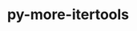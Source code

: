 ---
title: "py-more-itertools"
layout: cache
categories: [package, develop]
meta: {"versions": ["9.1.0"], "compilers": ["gcc@=11.4.0", "gcc@=9.4.0", "oneapi@=2024.2.1"], "oss": ["ubuntu20.04", "ubuntu22.04"], "platforms": ["linux"], "targets": ["neoverse_v1", "ppc64le", "x86_64_v3"], "stacks": ["e4s", "e4s-neoverse_v1", "e4s-oneapi", "e4s-power", "root"], "num_specs": 25, "num_specs_by_stack": {"root": 25, "e4s-power": 6, "e4s-neoverse_v1": 2, "e4s": 11, "e4s-oneapi": 6}}
spec_details: [{"hash": "srp5xybnqk4sgdrnpr4ykqni2tsu3jpu", "compiler": "gcc@=9.4.0", "versions": ["9.1.0"], "os": "ubuntu20.04", "platform": "linux", "target": "ppc64le", "variants": ["build_system=python_pip"], "stacks": ["root", "e4s-power"], "size": "-", "tarball": "https://binaries.spack.io/develop/build_cache/linux-ubuntu20.04-ppc64le/gcc-9.4.0/py-more-itertools-9.1.0/linux-ubuntu20.04-ppc64le-gcc-9.4.0-py-more-itertools-9.1.0-srp5xybnqk4sgdrnpr4ykqni2tsu3jpu.spack"}, {"hash": "fad4gzawzvdk6a64guq7y57acdchns3h", "compiler": "gcc@=9.4.0", "versions": ["9.1.0"], "os": "ubuntu20.04", "platform": "linux", "target": "ppc64le", "variants": ["build_system=python_pip"], "stacks": ["root", "e4s-power"], "size": "-", "tarball": "https://binaries.spack.io/develop/build_cache/linux-ubuntu20.04-ppc64le/gcc-9.4.0/py-more-itertools-9.1.0/linux-ubuntu20.04-ppc64le-gcc-9.4.0-py-more-itertools-9.1.0-fad4gzawzvdk6a64guq7y57acdchns3h.spack"}, {"hash": "dfovsl3ggvqg33h6m3qa2gkmn7etxrjk", "compiler": "gcc@=9.4.0", "versions": ["9.1.0"], "os": "ubuntu20.04", "platform": "linux", "target": "ppc64le", "variants": ["build_system=python_pip"], "stacks": ["root", "e4s-power"], "size": "-", "tarball": "https://binaries.spack.io/develop/build_cache/linux-ubuntu20.04-ppc64le/gcc-9.4.0/py-more-itertools-9.1.0/linux-ubuntu20.04-ppc64le-gcc-9.4.0-py-more-itertools-9.1.0-dfovsl3ggvqg33h6m3qa2gkmn7etxrjk.spack"}, {"hash": "7p5y2nfwjjrn4tza3ngmeg2pnyukfirb", "compiler": "gcc@=9.4.0", "versions": ["9.1.0"], "os": "ubuntu20.04", "platform": "linux", "target": "ppc64le", "variants": ["build_system=python_pip"], "stacks": ["root", "e4s-power"], "size": "-", "tarball": "https://binaries.spack.io/develop/build_cache/linux-ubuntu20.04-ppc64le/gcc-9.4.0/py-more-itertools-9.1.0/linux-ubuntu20.04-ppc64le-gcc-9.4.0-py-more-itertools-9.1.0-7p5y2nfwjjrn4tza3ngmeg2pnyukfirb.spack"}, {"hash": "mcly4yxcoyl4vz6pvm6affleakffg4bc", "compiler": "gcc@=9.4.0", "versions": ["9.1.0"], "os": "ubuntu20.04", "platform": "linux", "target": "ppc64le", "variants": ["build_system=python_pip"], "stacks": ["root", "e4s-power"], "size": "-", "tarball": "https://binaries.spack.io/develop/build_cache/linux-ubuntu20.04-ppc64le/gcc-9.4.0/py-more-itertools-9.1.0/linux-ubuntu20.04-ppc64le-gcc-9.4.0-py-more-itertools-9.1.0-mcly4yxcoyl4vz6pvm6affleakffg4bc.spack"}, {"hash": "4o3pjotm6c6sf66f6fxe2jm64q6gdd6l", "compiler": "gcc@=9.4.0", "versions": ["9.1.0"], "os": "ubuntu20.04", "platform": "linux", "target": "ppc64le", "variants": ["build_system=python_pip"], "stacks": ["root", "e4s-power"], "size": "-", "tarball": "https://binaries.spack.io/develop/build_cache/linux-ubuntu20.04-ppc64le/gcc-9.4.0/py-more-itertools-9.1.0/linux-ubuntu20.04-ppc64le-gcc-9.4.0-py-more-itertools-9.1.0-4o3pjotm6c6sf66f6fxe2jm64q6gdd6l.spack"}, {"hash": "ytugjehcjrw2uyvj4a4upjhwohfb6bsw", "compiler": "gcc@=11.4.0", "versions": ["9.1.0"], "os": "ubuntu22.04", "platform": "linux", "target": "neoverse_v1", "variants": ["build_system=python_pip"], "stacks": ["root", "e4s-neoverse_v1"], "size": "-", "tarball": "https://binaries.spack.io/develop/build_cache/linux-ubuntu22.04-neoverse_v1/gcc-11.4.0/py-more-itertools-9.1.0/linux-ubuntu22.04-neoverse_v1-gcc-11.4.0-py-more-itertools-9.1.0-ytugjehcjrw2uyvj4a4upjhwohfb6bsw.spack"}, {"hash": "iif34x5tc6viat6fr4dodme3th6qywjf", "compiler": "gcc@=11.4.0", "versions": ["9.1.0"], "os": "ubuntu22.04", "platform": "linux", "target": "neoverse_v1", "variants": ["build_system=python_pip"], "stacks": ["root", "e4s-neoverse_v1"], "size": "-", "tarball": "https://binaries.spack.io/develop/build_cache/linux-ubuntu22.04-neoverse_v1/gcc-11.4.0/py-more-itertools-9.1.0/linux-ubuntu22.04-neoverse_v1-gcc-11.4.0-py-more-itertools-9.1.0-iif34x5tc6viat6fr4dodme3th6qywjf.spack"}, {"hash": "kmlbzb75puakaugucikis6rtcvqtf5nw", "compiler": "gcc@=11.4.0", "versions": ["9.1.0"], "os": "ubuntu22.04", "platform": "linux", "target": "x86_64_v3", "variants": ["build_system=python_pip"], "stacks": ["root", "e4s"], "size": "-", "tarball": "https://binaries.spack.io/develop/build_cache/linux-ubuntu22.04-x86_64_v3/gcc-11.4.0/py-more-itertools-9.1.0/linux-ubuntu22.04-x86_64_v3-gcc-11.4.0-py-more-itertools-9.1.0-kmlbzb75puakaugucikis6rtcvqtf5nw.spack"}, {"hash": "xrnhyg3uwu773m2uchpvhlyguvyr7osf", "compiler": "gcc@=11.4.0", "versions": ["9.1.0"], "os": "ubuntu22.04", "platform": "linux", "target": "x86_64_v3", "variants": ["build_system=python_pip"], "stacks": ["root", "e4s"], "size": "-", "tarball": "https://binaries.spack.io/develop/build_cache/linux-ubuntu22.04-x86_64_v3/gcc-11.4.0/py-more-itertools-9.1.0/linux-ubuntu22.04-x86_64_v3-gcc-11.4.0-py-more-itertools-9.1.0-xrnhyg3uwu773m2uchpvhlyguvyr7osf.spack"}, {"hash": "psvmtk2ffhu6eah5tjjllpn44qsns2on", "compiler": "gcc@=11.4.0", "versions": ["9.1.0"], "os": "ubuntu22.04", "platform": "linux", "target": "x86_64_v3", "variants": ["build_system=python_pip"], "stacks": ["root", "e4s"], "size": "-", "tarball": "https://binaries.spack.io/develop/build_cache/linux-ubuntu22.04-x86_64_v3/gcc-11.4.0/py-more-itertools-9.1.0/linux-ubuntu22.04-x86_64_v3-gcc-11.4.0-py-more-itertools-9.1.0-psvmtk2ffhu6eah5tjjllpn44qsns2on.spack"}, {"hash": "jurp2c7sa25gvpdagio7d7lozpcp3iiy", "compiler": "gcc@=11.4.0", "versions": ["9.1.0"], "os": "ubuntu22.04", "platform": "linux", "target": "x86_64_v3", "variants": ["build_system=python_pip"], "stacks": ["root", "e4s"], "size": "-", "tarball": "https://binaries.spack.io/develop/build_cache/linux-ubuntu22.04-x86_64_v3/gcc-11.4.0/py-more-itertools-9.1.0/linux-ubuntu22.04-x86_64_v3-gcc-11.4.0-py-more-itertools-9.1.0-jurp2c7sa25gvpdagio7d7lozpcp3iiy.spack"}, {"hash": "llyry7yprthv4o65cpo6efyic5un73ef", "compiler": "gcc@=11.4.0", "versions": ["9.1.0"], "os": "ubuntu22.04", "platform": "linux", "target": "x86_64_v3", "variants": ["build_system=python_pip"], "stacks": ["root", "e4s"], "size": "-", "tarball": "https://binaries.spack.io/develop/build_cache/linux-ubuntu22.04-x86_64_v3/gcc-11.4.0/py-more-itertools-9.1.0/linux-ubuntu22.04-x86_64_v3-gcc-11.4.0-py-more-itertools-9.1.0-llyry7yprthv4o65cpo6efyic5un73ef.spack"}, {"hash": "tsgi3qhstukvoat32soq2owvxdktf6ye", "compiler": "gcc@=11.4.0", "versions": ["9.1.0"], "os": "ubuntu22.04", "platform": "linux", "target": "x86_64_v3", "variants": ["build_system=python_pip"], "stacks": ["root", "e4s"], "size": "-", "tarball": "https://binaries.spack.io/develop/build_cache/linux-ubuntu22.04-x86_64_v3/gcc-11.4.0/py-more-itertools-9.1.0/linux-ubuntu22.04-x86_64_v3-gcc-11.4.0-py-more-itertools-9.1.0-tsgi3qhstukvoat32soq2owvxdktf6ye.spack"}, {"hash": "ws2zpbuir346mdpbr5irakkyajclmj2w", "compiler": "gcc@=11.4.0", "versions": ["9.1.0"], "os": "ubuntu22.04", "platform": "linux", "target": "x86_64_v3", "variants": ["build_system=python_pip"], "stacks": ["root", "e4s"], "size": "-", "tarball": "https://binaries.spack.io/develop/build_cache/linux-ubuntu22.04-x86_64_v3/gcc-11.4.0/py-more-itertools-9.1.0/linux-ubuntu22.04-x86_64_v3-gcc-11.4.0-py-more-itertools-9.1.0-ws2zpbuir346mdpbr5irakkyajclmj2w.spack"}, {"hash": "wwfgyl6xkc7ktsaqmzaec4ebhoatlkhd", "compiler": "gcc@=11.4.0", "versions": ["9.1.0"], "os": "ubuntu22.04", "platform": "linux", "target": "x86_64_v3", "variants": ["build_system=python_pip"], "stacks": ["root", "e4s"], "size": "-", "tarball": "https://binaries.spack.io/develop/build_cache/linux-ubuntu22.04-x86_64_v3/gcc-11.4.0/py-more-itertools-9.1.0/linux-ubuntu22.04-x86_64_v3-gcc-11.4.0-py-more-itertools-9.1.0-wwfgyl6xkc7ktsaqmzaec4ebhoatlkhd.spack"}, {"hash": "jqy5h6ztod2y52vaubgk2ebd6kccc235", "compiler": "gcc@=11.4.0", "versions": ["9.1.0"], "os": "ubuntu22.04", "platform": "linux", "target": "x86_64_v3", "variants": ["build_system=python_pip"], "stacks": ["root", "e4s"], "size": "-", "tarball": "https://binaries.spack.io/develop/build_cache/linux-ubuntu22.04-x86_64_v3/gcc-11.4.0/py-more-itertools-9.1.0/linux-ubuntu22.04-x86_64_v3-gcc-11.4.0-py-more-itertools-9.1.0-jqy5h6ztod2y52vaubgk2ebd6kccc235.spack"}, {"hash": "cu47m3gecugx7wjzcgzmjmtgsjntipqi", "compiler": "gcc@=11.4.0", "versions": ["9.1.0"], "os": "ubuntu22.04", "platform": "linux", "target": "x86_64_v3", "variants": ["build_system=python_pip"], "stacks": ["root", "e4s"], "size": "-", "tarball": "https://binaries.spack.io/develop/build_cache/linux-ubuntu22.04-x86_64_v3/gcc-11.4.0/py-more-itertools-9.1.0/linux-ubuntu22.04-x86_64_v3-gcc-11.4.0-py-more-itertools-9.1.0-cu47m3gecugx7wjzcgzmjmtgsjntipqi.spack"}, {"hash": "e3xwdm3qsuychcyvbwubpewh34wihogf", "compiler": "gcc@=11.4.0", "versions": ["9.1.0"], "os": "ubuntu22.04", "platform": "linux", "target": "x86_64_v3", "variants": ["build_system=python_pip"], "stacks": ["root", "e4s"], "size": "-", "tarball": "https://binaries.spack.io/develop/build_cache/linux-ubuntu22.04-x86_64_v3/gcc-11.4.0/py-more-itertools-9.1.0/linux-ubuntu22.04-x86_64_v3-gcc-11.4.0-py-more-itertools-9.1.0-e3xwdm3qsuychcyvbwubpewh34wihogf.spack"}, {"hash": "2iyzpykegnddp55muwrkeyc3b3hlw5j3", "compiler": "oneapi@=2024.2.1", "versions": ["9.1.0"], "os": "ubuntu22.04", "platform": "linux", "target": "x86_64_v3", "variants": ["build_system=python_pip"], "stacks": ["root", "e4s-oneapi"], "size": "-", "tarball": "https://binaries.spack.io/develop/build_cache/linux-ubuntu22.04-x86_64_v3/oneapi-2024.2.1/py-more-itertools-9.1.0/linux-ubuntu22.04-x86_64_v3-oneapi-2024.2.1-py-more-itertools-9.1.0-2iyzpykegnddp55muwrkeyc3b3hlw5j3.spack"}, {"hash": "sipn5onq2pvs4bj2x2xnq2ovp7qzuxbs", "compiler": "oneapi@=2024.2.1", "versions": ["9.1.0"], "os": "ubuntu22.04", "platform": "linux", "target": "x86_64_v3", "variants": ["build_system=python_pip"], "stacks": ["root", "e4s-oneapi"], "size": "-", "tarball": "https://binaries.spack.io/develop/build_cache/linux-ubuntu22.04-x86_64_v3/oneapi-2024.2.1/py-more-itertools-9.1.0/linux-ubuntu22.04-x86_64_v3-oneapi-2024.2.1-py-more-itertools-9.1.0-sipn5onq2pvs4bj2x2xnq2ovp7qzuxbs.spack"}, {"hash": "ucvx463w7lz6ldfkcln2htty6f5njkoi", "compiler": "oneapi@=2024.2.1", "versions": ["9.1.0"], "os": "ubuntu22.04", "platform": "linux", "target": "x86_64_v3", "variants": ["build_system=python_pip"], "stacks": ["root", "e4s-oneapi"], "size": "-", "tarball": "https://binaries.spack.io/develop/build_cache/linux-ubuntu22.04-x86_64_v3/oneapi-2024.2.1/py-more-itertools-9.1.0/linux-ubuntu22.04-x86_64_v3-oneapi-2024.2.1-py-more-itertools-9.1.0-ucvx463w7lz6ldfkcln2htty6f5njkoi.spack"}, {"hash": "jewqyjehb4xjub5rjbrvs5szqza46pdt", "compiler": "oneapi@=2024.2.1", "versions": ["9.1.0"], "os": "ubuntu22.04", "platform": "linux", "target": "x86_64_v3", "variants": ["build_system=python_pip"], "stacks": ["root", "e4s-oneapi"], "size": "-", "tarball": "https://binaries.spack.io/develop/build_cache/linux-ubuntu22.04-x86_64_v3/oneapi-2024.2.1/py-more-itertools-9.1.0/linux-ubuntu22.04-x86_64_v3-oneapi-2024.2.1-py-more-itertools-9.1.0-jewqyjehb4xjub5rjbrvs5szqza46pdt.spack"}, {"hash": "ys5y2d5ro7gmloulq3ncvskjroqgcoi6", "compiler": "oneapi@=2024.2.1", "versions": ["9.1.0"], "os": "ubuntu22.04", "platform": "linux", "target": "x86_64_v3", "variants": ["build_system=python_pip"], "stacks": ["root", "e4s-oneapi"], "size": "-", "tarball": "https://binaries.spack.io/develop/build_cache/linux-ubuntu22.04-x86_64_v3/oneapi-2024.2.1/py-more-itertools-9.1.0/linux-ubuntu22.04-x86_64_v3-oneapi-2024.2.1-py-more-itertools-9.1.0-ys5y2d5ro7gmloulq3ncvskjroqgcoi6.spack"}, {"hash": "myjrbzdfyshrssbq7cnjuqtzasnksgdh", "compiler": "oneapi@=2024.2.1", "versions": ["9.1.0"], "os": "ubuntu22.04", "platform": "linux", "target": "x86_64_v3", "variants": ["build_system=python_pip"], "stacks": ["root", "e4s-oneapi"], "size": "-", "tarball": "https://binaries.spack.io/develop/build_cache/linux-ubuntu22.04-x86_64_v3/oneapi-2024.2.1/py-more-itertools-9.1.0/linux-ubuntu22.04-x86_64_v3-oneapi-2024.2.1-py-more-itertools-9.1.0-myjrbzdfyshrssbq7cnjuqtzasnksgdh.spack"}]
---